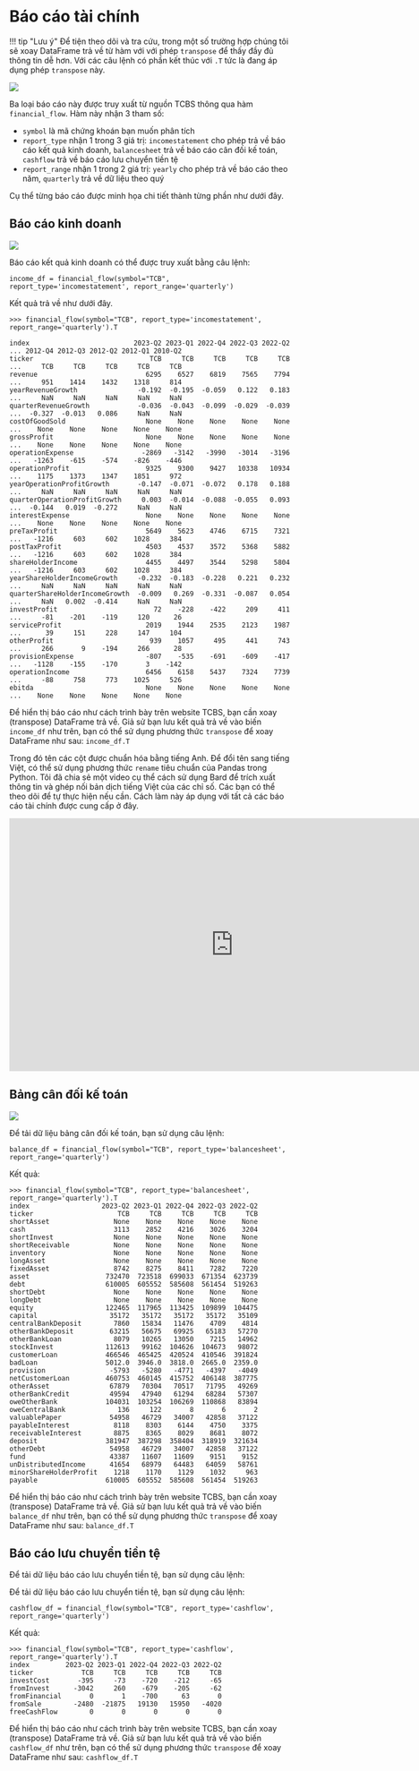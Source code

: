 # Báo cáo tài chính

!!! tip "Lưu ý"
    Để tiện theo dõi và tra cứu, trong một số trường hợp chúng tôi sẽ xoay DataFrame trả về từ hàm với với phép `transpose` để thấy đầy đủ thông tin dễ hơn. Với các câu lệnh có phần kết thúc với `.T` tức là đang áp dụng phép `transpose` này.

![](../assets/images/financial_report_tcbs.png)

Ba loại báo cáo này được truy xuất từ nguồn TCBS thông qua hàm `financial_flow`. Hàm này nhận 3 tham số:

- `symbol` là mã chứng khoán bạn muốn phân tích
- `report_type` nhận 1 trong 3 giá trị: `incomestatement` cho phép trả về báo cáo kết quả kinh doanh, `balancesheet` trả về báo cáo cân đối kế toán, `cashflow` trả về báo cáo lưu chuyển tiền tệ
- `report_range` nhận 1 trong 2 giá trị: `yearly` cho phép trả về báo cáo theo năm, `quarterly` trả về dữ liệu theo quý

Cụ thể từng báo cáo được minh họa chi tiết thành từng phần như dưới đây.

## Báo cáo kinh doanh

![](../assets/images/financial_income_statement.png)

Báo cáo kết quả kinh doanh có thể được truy xuất bằng câu lệnh:

```
income_df = financial_flow(symbol="TCB", report_type='incomestatement', report_range='quarterly')
```

Kết quả trả về như dưới đây. 

```shell
>>> financial_flow(symbol="TCB", report_type='incomestatement', report_range='quarterly').T

index                          2023-Q2 2023-Q1 2022-Q4 2022-Q3 2022-Q2  ... 2012-Q4 2012-Q3 2012-Q2 2012-Q1 2010-Q2
ticker                             TCB     TCB     TCB     TCB     TCB  ...     TCB     TCB     TCB     TCB     TCB
revenue                           6295    6527    6819    7565    7794  ...     951    1414    1432    1318     814
yearRevenueGrowth               -0.192  -0.195  -0.059   0.122   0.183  ...     NaN     NaN     NaN     NaN     NaN
quarterRevenueGrowth            -0.036  -0.043  -0.099  -0.029  -0.039  ...  -0.327  -0.013   0.086     NaN     NaN
costOfGoodSold                    None    None    None    None    None  ...    None    None    None    None    None
grossProfit                       None    None    None    None    None  ...    None    None    None    None    None
operationExpense                 -2869   -3142   -3990   -3014   -3196  ...   -1263    -615    -574    -826    -446
operationProfit                   9325    9300    9427   10338   10934  ...    1175    1373    1347    1851     972
yearOperationProfitGrowth       -0.147  -0.071  -0.072   0.178   0.188  ...     NaN     NaN     NaN     NaN     NaN
quarterOperationProfitGrowth     0.003  -0.014  -0.088  -0.055   0.093  ...  -0.144   0.019  -0.272     NaN     NaN
interestExpense                   None    None    None    None    None  ...    None    None    None    None    None
preTaxProfit                      5649    5623    4746    6715    7321  ...   -1216     603     602    1028     384
postTaxProfit                     4503    4537    3572    5368    5882  ...   -1216     603     602    1028     384
shareHolderIncome                 4455    4497    3544    5298    5804  ...   -1216     603     602    1028     384
yearShareHolderIncomeGrowth     -0.232  -0.183  -0.228   0.221   0.232  ...     NaN     NaN     NaN     NaN     NaN
quarterShareHolderIncomeGrowth  -0.009   0.269  -0.331  -0.087   0.054  ...     NaN   0.002  -0.414     NaN     NaN
investProfit                        72    -228    -422     209     411  ...     -81    -201    -119     120      26
serviceProfit                     2019    1944    2535    2123    1987  ...      39     151     228     147     104
otherProfit                        939    1057     495     441     743  ...     266       9    -194     266      28
provisionExpense                  -807    -535    -691    -609    -417  ...   -1128    -155    -170       3    -142
operationIncome                   6456    6158    5437    7324    7739  ...     -88     758     773    1025     526
ebitda                            None    None    None    None    None  ...    None    None    None    None    None
```

Để hiển thị báo cáo như cách trình bày trên website TCBS, bạn cần xoay (transpose) DataFrame trả về. Giả sử bạn lưu kết quả trả về vào biến `income_df` như trên, bạn có thể sử dụng phương thức `transpose` để xoay DataFrame như sau: `income_df.T`

Trong đó tên các cột được chuẩn hóa bằng tiếng Anh. Để đổi tên sang tiếng Việt, có thể sử dụng phương thức `rename` tiêu chuẩn của Pandas trong Python. Tôi đã chia sẻ một video cụ thể cách sử dụng Bard để trích xuất thông tin và ghép nối bản dịch tiếng Việt của các chỉ số. Các bạn có thể theo dõi để tự thực hiện nếu cần. Cách làm này áp dụng với tất cả các báo cáo tài chính được cung cấp ở đây.

<iframe width="800" height="452" src="https://www.youtube.com/embed/D3QekSAJU2s?si=r6shqYCewp1IRl31" title="YouTube video player" frameborder="0" allow="accelerometer; autoplay; clipboard-write; encrypted-media; gyroscope; picture-in-picture; web-share" allowfullscreen></iframe>

## Bảng cân đối kế toán

![](../assets/images/financial_balancesheet.png)

Để tải dữ liệu bảng cân đối kế toán, bạn sử dụng câu lệnh:

```
balance_df = financial_flow(symbol="TCB", report_type='balancesheet', report_range='quarterly')
```

Kết quả:

```shell
>>> financial_flow(symbol="TCB", report_type='balancesheet', report_range='quarterly').T
index                  2023-Q2 2023-Q1 2022-Q4 2022-Q3 2022-Q2
ticker                     TCB     TCB     TCB     TCB     TCB
shortAsset                None    None    None    None    None
cash                      3113    2852    4216    3026    3204
shortInvest               None    None    None    None    None
shortReceivable           None    None    None    None    None
inventory                 None    None    None    None    None
longAsset                 None    None    None    None    None
fixedAsset                8742    8275    8411    7282    7220
asset                   732470  723518  699033  671354  623739
debt                    610005  605552  585608  561454  519263
shortDebt                 None    None    None    None    None
longDebt                  None    None    None    None    None
equity                  122465  117965  113425  109899  104475
capital                  35172   35172   35172   35172   35109
centralBankDeposit        7860   15834   11476    4709    4814
otherBankDeposit         63215   56675   69925   65183   57270
otherBankLoan             8079   10265   13050    7215   14962
stockInvest             112613   99162  104626  104673   98072
customerLoan            466546  465425  420524  410546  391824
badLoan                 5012.0  3946.0  3818.0  2665.0  2359.0
provision                -5793   -5280   -4771   -4397   -4049
netCustomerLoan         460753  460145  415752  406148  387775
otherAsset               67879   70304   70517   71795   49269
otherBankCredit          49594   47940   61294   68284   57307
oweOtherBank            104031  103254  106269  110868   83894
oweCentralBank             136     122       8       6       2
valuablePaper            54958   46729   34007   42858   37122
payableInterest           8118    8303    6144    4750    3375
receivableInterest        8875    8365    8029    8681    8072
deposit                 381947  387298  358404  318919  321634
otherDebt                54958   46729   34007   42858   37122
fund                     43387   11607   11609    9151    9152
unDistributedIncome      41654   68979   64483   64059   58761
minorShareHolderProfit    1218    1170    1129    1032     963
payable                 610005  605552  585608  561454  519263
```

Để hiển thị báo cáo như cách trình bày trên website TCBS, bạn cần xoay (transpose) DataFrame trả về. Giả sử bạn lưu kết quả trả về vào biến `balance_df` như trên, bạn có thể sử dụng phương thức `transpose` để xoay DataFrame như sau: `balance_df.T`

## Báo cáo lưu chuyển tiền tệ

Để tải dữ liệu báo cáo lưu chuyển tiền tệ, bạn sử dụng câu lệnh:

Để tải dữ liệu báo cáo lưu chuyển tiền tệ, bạn sử dụng câu lệnh:

```
cashflow_df = financial_flow(symbol="TCB", report_type='cashflow', report_range='quarterly')
```

Kết quả:

```shell
>>> financial_flow(symbol="TCB", report_type='cashflow', report_range='quarterly').T
index         2023-Q2 2023-Q1 2022-Q4 2022-Q3 2022-Q2
ticker            TCB     TCB     TCB     TCB     TCB
investCost       -395     -73    -720    -212     -65
fromInvest      -3042     260    -679    -205     -62
fromFinancial       0       1    -700      63       0
fromSale        -2480  -21875   19130   15950   -4020
freeCashFlow        0       0       0       0       0
```

Để hiển thị báo cáo như cách trình bày trên website TCBS, bạn cần xoay (transpose) DataFrame trả về. Giả sử bạn lưu kết quả trả về vào biến `cashflow_df` như trên, bạn có thể sử dụng phương thức `transpose` để xoay DataFrame như sau: `cashflow_df.T`